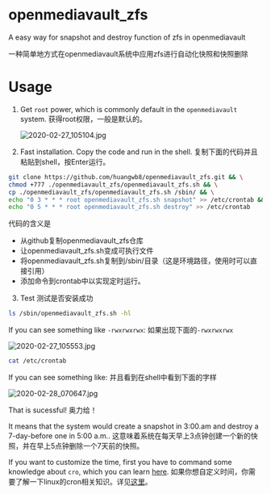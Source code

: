# openmediavault_zfs
 A easy way for snapshot and destroy function of zfs in openmediavault

一种简单地方式在openmediavault系统中应用zfs进行自动化快照和快照删除



# Usage

1. Get `root` power, which is commonly default in the `openmediavault` system. 获得root权限，一般是默认的。

   ![2020-02-27_105104.jpg](http://picture.hwb0307.top:8710/images/2020/02/27/zJSrFEkZ6WwZ3Y9e.jpg)

2. Fast installation. Copy the code and run in the shell. 复制下面的代码并且粘贴到shell，按Enter运行。

```bash
git clone https://github.com/huangwb8/openmediavault_zfs.git && \
chmod +777 ./openmediavault_zfs/openmediavault_zfs.sh && \
cp ./openmediavault_zfs/openmediavault_zfs.sh /sbin/ && \
echo "0 3 * * * root openmediavault_zfs.sh snapshot" >> /etc/crontab && \
echo "0 5 * * * root openmediavault_zfs.sh destroy" >> /etc/crontab
```
代码的含义是
+ 从github复制openmediavault_zfs仓库
+ 让openmediavault_zfs.sh变成可执行文件
+ 将openmediavault_zfs.sh复制到/sbin/目录（这是环境路径，使用时可以直接引用）
+ 添加命令到crontab中以实现定时运行。

3. Test 测试是否安装成功

```bash
ls /sbin/openmediavault_zfs.sh -hl
```

If you can see something like `-rwxrwxrwx`: 如果出现下面的`-rwxrwxrwx`

![2020-02-27_105553.jpg](http://picture.hwb0307.top:8710/images/2020/02/27/4ZQbGJFLj8RTQ58a.jpg)

```bash
cat /etc/crontab
```

If you can see something like: 并且看到在shell中看到下面的字样

![2020-02-28_070647.jpg](http://picture.hwb0307.top:8710/images/2020/02/28/yKdGLIKZNcmerCEu.jpg)

That is sucessful!  奥力给！

It means that the system would create a snapshot in 3:00.am and destroy a 7-day-before one in 5:00 a.m.. 这意味着系统在每天早上3点钟创建一个新的快照，并在早上5点钟删除一个7天前的快照。

If you want to customize the time, first you have to command some knowledge about `cro`, which you can learn [here](https://www.runoob.com/linux/linux-comm-crontab.html). 如果你想自定义时间，你需要了解一下linux的cron相关知识。详见[这里](https://www.runoob.com/linux/linux-comm-crontab.html)。